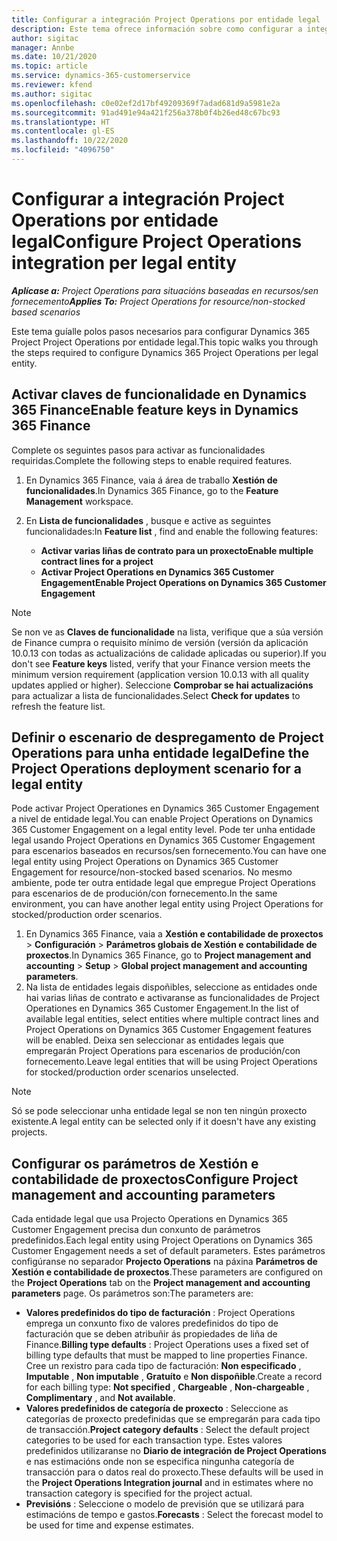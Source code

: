 ```yaml
---
title: Configurar a integración Project Operations por entidade legal
description: Este tema ofrece información sobre como configurar a integración por entidade legal en Project Operations.
author: sigitac
manager: Annbe
ms.date: 10/21/2020
ms.topic: article
ms.service: dynamics-365-customerservice
ms.reviewer: kfend
ms.author: sigitac
ms.openlocfilehash: c0e02ef2d17bf49209369f7adad681d9a5981e2a
ms.sourcegitcommit: 91ad491e94a421f256a378b0f4b26ed48c67bc93
ms.translationtype: HT
ms.contentlocale: gl-ES
ms.lasthandoff: 10/22/2020
ms.locfileid: "4096750"
---
```

# <a name="configure-project-operations-integration-per-legal-entity"></a><span data-ttu-id="e51b9-103">Configurar a integración Project Operations por entidade legal</span><span class="sxs-lookup"><span data-stu-id="e51b9-103">Configure Project Operations integration per legal entity</span></span> 

<span data-ttu-id="e51b9-104">_**Aplícase a:** Project Operations para situacións baseadas en recursos/sen fornecemento_</span><span class="sxs-lookup"><span data-stu-id="e51b9-104">_**Applies To:** Project Operations for resource/non-stocked based scenarios_</span></span>

<span data-ttu-id="e51b9-105">Este tema guíalle polos pasos necesarios para configurar Dynamics 365 Project Project Operations por entidade legal.</span><span class="sxs-lookup"><span data-stu-id="e51b9-105">This topic walks you through the steps required to configure Dynamics 365 Project Operations per legal entity.</span></span>

## <a name="enable-feature-keys-in-dynamics-365-finance"></a><span data-ttu-id="e51b9-106">Activar claves de funcionalidade en Dynamics 365 Finance</span><span class="sxs-lookup"><span data-stu-id="e51b9-106">Enable feature keys in Dynamics 365 Finance</span></span>

<span data-ttu-id="e51b9-107">Complete os seguintes pasos para activar as funcionalidades requiridas.</span><span class="sxs-lookup"><span data-stu-id="e51b9-107">Complete the following steps to enable required features.</span></span>

1. <span data-ttu-id="e51b9-108">En Dynamics 365 Finance, vaia á área de traballo **Xestión de funcionalidades**.</span><span class="sxs-lookup"><span data-stu-id="e51b9-108">In Dynamics 365 Finance, go to the **Feature Management** workspace.</span></span>
2. <span data-ttu-id="e51b9-109">En **Lista de funcionalidades** , busque e active as seguintes funcionalidades:</span><span class="sxs-lookup"><span data-stu-id="e51b9-109">In **Feature list** , find and enable the following features:</span></span>
  
    - <span data-ttu-id="e51b9-110">**Activar varias liñas de contrato para un proxecto**</span><span class="sxs-lookup"><span data-stu-id="e51b9-110">**Enable multiple contract lines for a project**</span></span>
    - <span data-ttu-id="e51b9-111">**Activar Project Operations en Dynamics 365 Customer Engagement**</span><span class="sxs-lookup"><span data-stu-id="e51b9-111">**Enable Project Operations on Dynamics 365 Customer Engagement**</span></span>

> [!NOTE]
> <span data-ttu-id="e51b9-112">Se non ve as **Claves de funcionalidade** na lista, verifique que a súa versión de Finance cumpra o requisito mínimo de versión (versión da aplicación 10.0.13 con todas as actualizacións de calidade aplicadas ou superior).</span><span class="sxs-lookup"><span data-stu-id="e51b9-112">If you don't see **Feature keys** listed, verify that your Finance version meets the minimum version requirement (application version 10.0.13 with all quality updates applied or higher).</span></span> <span data-ttu-id="e51b9-113">Seleccione **Comprobar se hai actualizacións** para actualizar a lista de funcionalidades.</span><span class="sxs-lookup"><span data-stu-id="e51b9-113">Select **Check for updates** to refresh the feature list.</span></span>

## <a name="define-the-project-operations-deployment-scenario-for-a-legal-entity"></a><span data-ttu-id="e51b9-114">Definir o escenario de despregamento de Project Operations para unha entidade legal</span><span class="sxs-lookup"><span data-stu-id="e51b9-114">Define the Project Operations deployment scenario for a legal entity</span></span>

<span data-ttu-id="e51b9-115">Pode activar Project Operationes en Dynamics 365 Customer Engagement a nivel de entidade legal.</span><span class="sxs-lookup"><span data-stu-id="e51b9-115">You can enable Project Operations on Dynamics 365 Customer Engagement on a legal entity level.</span></span> <span data-ttu-id="e51b9-116">Pode ter unha entidade legal usando Project Operations en Dynamics 365 Customer Engagement para escenarios baseados en recursos/sen fornecemento.</span><span class="sxs-lookup"><span data-stu-id="e51b9-116">You can have one legal entity using Project Operations on Dynamics 365 Customer Engagement for resource/non-stocked based scenarios.</span></span> <span data-ttu-id="e51b9-117">No mesmo ambiente, pode ter outra entidade legal que empregue Project Operations para escenarios de de produción/con fornecemento.</span><span class="sxs-lookup"><span data-stu-id="e51b9-117">In the same environment, you can have another legal entity using Project Operations for stocked/production order scenarios.</span></span>

1. <span data-ttu-id="e51b9-118">En Dynamics 365 Finance, vaia a **Xestión e contabilidade de proxectos** > **Configuración** > **Parámetros globais de Xestión e contabilidade de proxectos**.</span><span class="sxs-lookup"><span data-stu-id="e51b9-118">In Dynamics 365 Finance, go to **Project management and accounting** > **Setup** > **Global project management and accounting parameters**.</span></span>
2. <span data-ttu-id="e51b9-119">Na lista de entidades legais dispoñibles, seleccione as entidades onde hai varias liñas de contrato e activaranse as funcionalidades de Project Operationes en Dynamics 365 Customer Engagement.</span><span class="sxs-lookup"><span data-stu-id="e51b9-119">In the list of available legal entities, select entities where multiple contract lines and Project Operations on Dynamics 365 Customer Engagement features will be enabled.</span></span> <span data-ttu-id="e51b9-120">Deixa sen seleccionar as entidades legais que empregarán Project Operations para escenarios de produción/con fornecemento.</span><span class="sxs-lookup"><span data-stu-id="e51b9-120">Leave legal entities that will be using Project Operations for stocked/production order scenarios unselected.</span></span>

> [!NOTE]
> <span data-ttu-id="e51b9-121">Só se pode seleccionar unha entidade legal se non ten ningún proxecto existente.</span><span class="sxs-lookup"><span data-stu-id="e51b9-121">A legal entity can be selected only if it doesn't have any existing projects.</span></span>

## <a name="configure-project-management-and-accounting-parameters"></a><span data-ttu-id="e51b9-122">Configurar os parámetros de Xestión e contabilidade de proxectos</span><span class="sxs-lookup"><span data-stu-id="e51b9-122">Configure Project management and accounting parameters</span></span>

<span data-ttu-id="e51b9-123">Cada entidade legal que usa Projecto Operations en Dynamics 365 Customer Engagement precisa dun conxunto de parámetros predefinidos.</span><span class="sxs-lookup"><span data-stu-id="e51b9-123">Each legal entity using Project Operations on Dynamics 365 Customer Engagement needs a set of default parameters.</span></span> <span data-ttu-id="e51b9-124">Estes parámetros configúranse no separador **Projecto Operations** na páxina **Parámetros de Xestión e contabilidade de proxectos**.</span><span class="sxs-lookup"><span data-stu-id="e51b9-124">These parameters are configured on the **Project Operations** tab on the **Project management and accounting parameters** page.</span></span> <span data-ttu-id="e51b9-125">Os parámetros son:</span><span class="sxs-lookup"><span data-stu-id="e51b9-125">The parameters are:</span></span>

  - <span data-ttu-id="e51b9-126">**Valores predefinidos do tipo de facturación** : Project Operations emprega un conxunto fixo de valores predefinidos do tipo de facturación que se deben atribuñir ás propiedades de liña de Finance.</span><span class="sxs-lookup"><span data-stu-id="e51b9-126">**Billing type defaults** : Project Operations uses a fixed set of billing type defaults that must be mapped to line properties Finance.</span></span> <span data-ttu-id="e51b9-127">Cree un rexistro para cada tipo de facturación: **Non especificado** , **Imputable** , **Non imputable** , **Gratuíto** e **Non dispoñible**.</span><span class="sxs-lookup"><span data-stu-id="e51b9-127">Create a record for each billing type: **Not specified** , **Chargeable** , **Non-chargeable** , **Complimentary** , and **Not available**.</span></span>
  - <span data-ttu-id="e51b9-128">**Valores predefinidos de categoría de proxecto** : Seleccione as categorías de proxecto predefinidas que se empregarán para cada tipo de transacción.</span><span class="sxs-lookup"><span data-stu-id="e51b9-128">**Project category defaults** : Select the default project categories to be used for each transaction type.</span></span> <span data-ttu-id="e51b9-129">Estes valores predefinidos utilizaranse no **Diario de integración de Project Operations** e nas estimacións onde non se especifica ningunha categoría de transacción para o datos real do proxecto.</span><span class="sxs-lookup"><span data-stu-id="e51b9-129">These defaults will be used in the **Project Operations Integration journal** and in estimates where no transaction category is specified for the project actual.</span></span>
  - <span data-ttu-id="e51b9-130">**Previsións** : Seleccione o modelo de previsión que se utilizará para estimacións de tempo e gastos.</span><span class="sxs-lookup"><span data-stu-id="e51b9-130">**Forecasts** : Select the forecast model to be used for time and expense estimates.</span></span>
